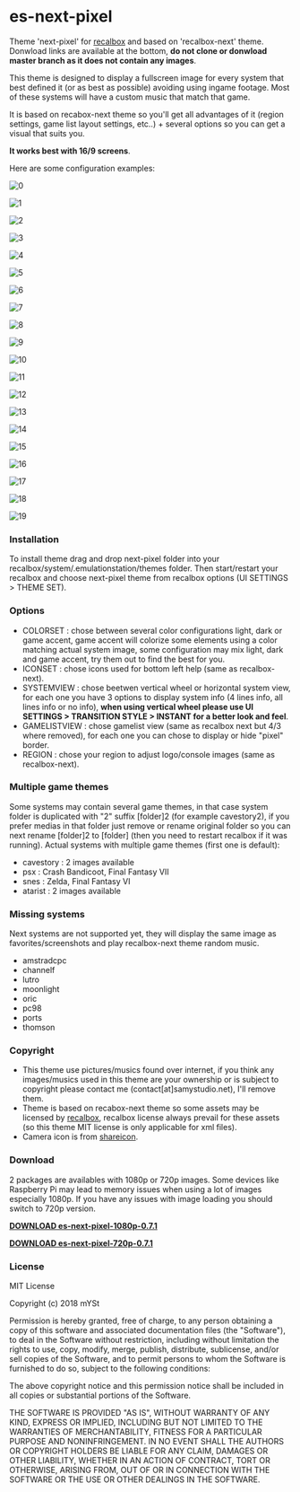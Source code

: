 # es-next-pixel
Theme 'next-pixel' for [recalbox](https://www.recalbox.com/) and based on 'recalbox-next' theme. Donwload links are available at the bottom, **do not clone or donwload master branch as it does not contain any images**.

This theme is designed to display a fullscreen image for every system that best defined it (or as best as possible) avoiding using ingame footage. Most of these systems will have a custom music that match that game.

It is based on recabox-next theme so you'll get all advantages of it (region settings, game list layout settings, etc..) + several options so you can get a visual that suits you. 

**It works best with 16/9 screens**.

Here are some configuration examples:

![0](https://raw.githubusercontent.com/samystudio/es-next-pixel/master/screenshots/0.jpg)

![1](https://raw.githubusercontent.com/samystudio/es-next-pixel/master/screenshots/1.jpg)

![2](https://raw.githubusercontent.com/samystudio/es-next-pixel/master/screenshots/2.jpg)

![3](https://raw.githubusercontent.com/samystudio/es-next-pixel/master/screenshots/3.jpg)

![4](https://raw.githubusercontent.com/samystudio/es-next-pixel/master/screenshots/4.jpg)

![5](https://raw.githubusercontent.com/samystudio/es-next-pixel/master/screenshots/5.jpg)

![6](https://raw.githubusercontent.com/samystudio/es-next-pixel/master/screenshots/6.jpg)

![7](https://raw.githubusercontent.com/samystudio/es-next-pixel/master/screenshots/7.jpg)

![8](https://raw.githubusercontent.com/samystudio/es-next-pixel/master/screenshots/8.jpg)

![9](https://raw.githubusercontent.com/samystudio/es-next-pixel/master/screenshots/9.jpg)

![10](https://raw.githubusercontent.com/samystudio/es-next-pixel/master/screenshots/10.jpg)

![11](https://raw.githubusercontent.com/samystudio/es-next-pixel/master/screenshots/11.jpg)

![12](https://raw.githubusercontent.com/samystudio/es-next-pixel/master/screenshots/12.jpg)

![13](https://raw.githubusercontent.com/samystudio/es-next-pixel/master/screenshots/13.jpg)

![14](https://raw.githubusercontent.com/samystudio/es-next-pixel/master/screenshots/14.jpg)

![15](https://raw.githubusercontent.com/samystudio/es-next-pixel/master/screenshots/15.jpg)

![16](https://raw.githubusercontent.com/samystudio/es-next-pixel/master/screenshots/16.jpg)

![17](https://raw.githubusercontent.com/samystudio/es-next-pixel/master/screenshots/17.jpg)

![18](https://raw.githubusercontent.com/samystudio/es-next-pixel/master/screenshots/18.jpg)

![19](https://raw.githubusercontent.com/samystudio/es-next-pixel/master/screenshots/19.jpg)

### Installation
To install theme drag and drop next-pixel folder into your recalbox/system/.emulationstation/themes folder. Then start/restart your recalbox and choose next-pixel theme from recalbox options (UI SETTINGS > THEME SET).


### Options
- COLORSET 	: chose between several color configurations light, dark or game accent, game accent will colorize some elements using a color matching actual system image, some configuration may mix light, dark and game accent, try them out to find the best for you.
- ICONSET 	: chose icons used for bottom left help (same as recalbox-next).
- SYSTEMVIEW 	: chose beetwen vertical wheel or horizontal system view, for each one you have 3 options to display system info (4 lines info, all lines info or no info), **when using vertical wheel please use UI SETTINGS > TRANSITION STYLE > INSTANT for a better look and feel**.
- GAMELISTVIEW	: chose gamelist view (same as recalbox next but 4/3 where removed), for each one you can chose to display or hide "pixel" border.
- REGION		: chose your region to adjust logo/console images (same as recalbox-next).


### Multiple game themes
Some systems may contain several game themes, in that case system folder is duplicated with "2" suffix [folder]2 (for example cavestory2), if you prefer medias in that folder just remove or rename original folder so you can next rename [folder]2 to [folder] (then you need to restart recalbox if it was running).
Actual systems with multiple game themes (first one is default):
- cavestory : 2 images available
- psx : Crash Bandicoot, Final Fantasy VII
- snes : Zelda, Final Fantasy VI
- atarist : 2 images available

### Missing systems
Next systems are not supported yet, they will display the same image as favorites/screenshots and play recalbox-next theme random music.
- amstradcpc
- channelf
- lutro
- moonlight
- oric
- pc98
- ports
- thomson


### Copyright
- This theme use pictures/musics found over internet, if you think any images/musics used in this theme are your ownership or is subject to copyright please contact me (contact[at]samystudio.net), I'll remove them.
- Theme is based on recabox-next theme so some assets may be licensed by [recalbox](https://gitlab.com/recalbox/recalbox-themes), recalbox license always prevail for these assets (so this theme MIT license is only applicable for xml files).
- Camera icon is from [shareicon](https://www.shareicon.net).

### Download
2 packages are availables with 1080p or 720p images. Some devices like Raspberry Pi may lead to memory issues when using a lot of images especially 1080p. If you have any issues with image loading you should switch to 720p version.

**[DOWNLOAD es-next-pixel-1080p-0.7.1](https://github.com/SamYStudiO/es-next-pixel/archive/1080p.zip)**

**[DOWNLOAD es-next-pixel-720p-0.7.1](https://github.com/SamYStudiO/es-next-pixel/archive/720p.zip)**

### License
MIT License

Copyright (c) 2018 mYSt

Permission is hereby granted, free of charge, to any person obtaining a copy
of this software and associated documentation files (the "Software"), to deal
in the Software without restriction, including without limitation the rights
to use, copy, modify, merge, publish, distribute, sublicense, and/or sell
copies of the Software, and to permit persons to whom the Software is
furnished to do so, subject to the following conditions:

The above copyright notice and this permission notice shall be included in all
copies or substantial portions of the Software.

THE SOFTWARE IS PROVIDED "AS IS", WITHOUT WARRANTY OF ANY KIND, EXPRESS OR
IMPLIED, INCLUDING BUT NOT LIMITED TO THE WARRANTIES OF MERCHANTABILITY,
FITNESS FOR A PARTICULAR PURPOSE AND NONINFRINGEMENT. IN NO EVENT SHALL THE
AUTHORS OR COPYRIGHT HOLDERS BE LIABLE FOR ANY CLAIM, DAMAGES OR OTHER
LIABILITY, WHETHER IN AN ACTION OF CONTRACT, TORT OR OTHERWISE, ARISING FROM,
OUT OF OR IN CONNECTION WITH THE SOFTWARE OR THE USE OR OTHER DEALINGS IN THE
SOFTWARE.


